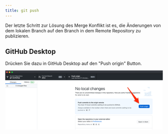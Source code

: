 ```yaml
---
title: git push
---
```


Der letzte Schritt zur Lösung des Merge Konflikt ist es, die Änderungen von dem lokalen Branch auf den Branch in dem Remote Repository zu publizieren.

## GitHub Desktop

Drücken Sie dazu in GitHub Desktop auf den "Push origin" Button.

![git push](img/git-push.png)
